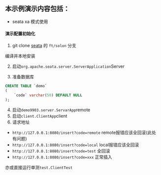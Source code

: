 ## 本示例演示内容包括：

* seata xa 模式使用

#### 演示配置初始化

1. git clone [seata](https://github.com/fuzi1996/seata) 的 `ft/solon` 分支

编译并本地安装

2. 启动`org.apache.seata.server.ServerApplication`Server

3. 准备数据库

```sql
CREATE TABLE `demo`
(
    `code` varchar(50) DEFAULT NULL
);
```

4. 启动`demo9903.server.ServarApp`remote
5. 启动`client.ClientApp`client
6. 请求地址

- `http://127.0.0.1:8080/insert?code=remote` remote报错应该全回滚(此处有问题)
- `http://127.0.0.1:8080/insert?code=local` local报错应该全回滚
- `http://127.0.0.1:8080/insert?code=test` 全回滚
- `http://127.0.0.1:8080/insert?code=xxx` 正常插入

亦或直接运行单测`test.ClientTest`
